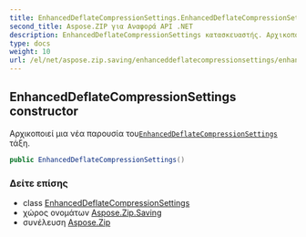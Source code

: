 ```yaml
---
title: EnhancedDeflateCompressionSettings.EnhancedDeflateCompressionSettings
second_title: Aspose.ZIP για Αναφορά API .NET
description: EnhancedDeflateCompressionSettings κατασκευαστής. Αρχικοποιεί μια νέα παρουσία τουEnhancedDeflateCompressionSettings τάξη.
type: docs
weight: 10
url: /el/net/aspose.zip.saving/enhanceddeflatecompressionsettings/enhanceddeflatecompressionsettings/
---
```

## EnhancedDeflateCompressionSettings constructor

Αρχικοποιεί μια νέα παρουσία του[`EnhancedDeflateCompressionSettings`](../) τάξη.

```csharp
public EnhancedDeflateCompressionSettings()
```

### Δείτε επίσης

* class [EnhancedDeflateCompressionSettings](../)
* χώρος ονομάτων [Aspose.Zip.Saving](../../enhanceddeflatecompressionsettings/)
* συνέλευση [Aspose.Zip](../../../)


